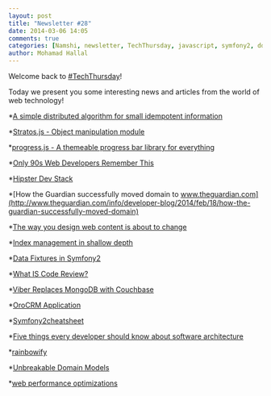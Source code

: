 ```yaml
---
layout: post
title: "Newsletter #28"
date: 2014-03-06 14:05
comments: true
categories: [Namshi, newsletter, TechThursday, javascript, symfony2, ddd]
author: Mohamad Hallal
---
```

Welcome back to [#TechThursday](/blog/categories/techthursday/)!

Today we present you some interesting news and articles from the world of web technology!



*[A simple distributed algorithm for small idempotent information](http://antirez.com/news/71)

*[Stratos.js - Object manipulation module](https://github.com/toddmotto/stratos)

*[progress.js - A themeable progress bar library for everything](http://usablica.github.io/progress.js/)

*[Only 90s Web Developers Remember This](http://zachholman.com/posts/only-90s-developers/)

*[Hipster Dev Stack](http://hipsterdevstack.tumblr.com/)

*[How the Guardian successfully moved domain to www.theguardian.com](http://www.theguardian.com/info/developer-blog/2014/feb/18/how-the-guardian-successfully-moved-domain)
<!-- more -->
*[The way you design web content is about to change](http://www.newfangled.com/the_way_you_design_web_content_is_about_to_change)

*[Index management in shallow depth](http://www.slideshare.net/sharkag/index-management-in-shallow-depth)

*[Data Fixtures in Symfony2](http://www.sitepoint.com/data-fixtures-symfony2/)

*[What IS Code Review?](http://smartbear.com/products/software-development/what-is-code-review/)

*[Viber Replaces MongoDB with Couchbase](http://www.couchbase.com/presentations/couchbase-tlv-2014-couchbase-at-viber)

*[OroCRM Application](https://github.com/orocrm/crm-application)

*[Symfony2cheatsheet](http://www.symfony2cheatsheet.com/)

*[Five things every developer should know about software architecture](http://www.codingthearchitecture.com/2014/03/05/five_things_every_developer_should_know_about_software_architecture.html)

*[rainbowify](https://github.com/maxogden/rainbowify)

*[Unbreakable Domain Models](http://www.slideshare.net/mathiasverraes/unbreakable-domain-models-phpuk-2014-london)

*[web performance optimizations](http://www.slideshare.net/bluesmoon/presentations)